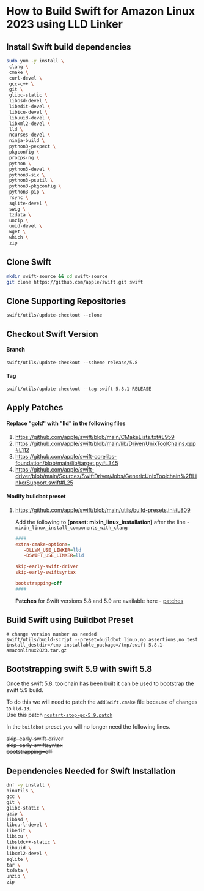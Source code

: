 # How to Build Swift for Amazon Linux 2023 using LLD Linker

## Install Swift build dependencies

```sh
sudo yum -y install \
 clang \
 cmake \
 curl-devel \
 gcc-c++ \
 git \
 glibc-static \
 libbsd-devel \
 libedit-devel \
 libicu-devel \
 libuuid-devel \
 libxml2-devel \
 lld \
 ncurses-devel \
 ninja-build \
 python3-pexpect \
 pkgconfig \
 procps-ng \
 python \
 python3-devel \
 python3-six \
 python3-psutil \
 python3-pkgconfig \
 python3-pip \
 rsync \
 sqlite-devel \
 swig \
 tzdata \
 unzip \
 uuid-devel \
 wget \
 which \
 zip
```

## Clone Swift

```sh
mkdir swift-source && cd swift-source
git clone https://github.com/apple/swift.git swift
```

## Clone Supporting Repositories

```
swift/utils/update-checkout --clone
```

## Checkout Swift Version

#### Branch

```
swift/utils/update-checkout --scheme release/5.8
```

#### Tag

```
swift/utils/update-checkout --tag swift-5.8.1-RELEASE
```

## Apply Patches

#### Replace "gold" with "lld" in the following files

1. https://github.com/apple/swift/blob/main/CMakeLists.txt#L959
2. https://github.com/apple/swift/blob/main/lib/Driver/UnixToolChains.cpp#L112
3. https://github.com/apple/swift-corelibs-foundation/blob/main/lib/target.py#L345
4. https://github.com/apple/swift-driver/blob/main/Sources/SwiftDriver/Jobs/GenericUnixToolchain%2BLinkerSupport.swift#L25

#### Modify buildbot preset

1. https://github.com/apple/swift/blob/main/utils/build-presets.ini#L809

   Add the following to **[preset: mixin_linux_installation]** after the line - `mixin_linux_install_components_with_clang`

   ```ini
   ####
   extra-cmake-options=
      -DLLVM_USE_LINKER=lld
      -DSWIFT_USE_LINKER=lld

   skip-early-swift-driver
   skip-early-swiftsyntax

   bootstrapping=off
   ####
   ```

   **Patches** for Swift versions 5.8 and 5.9 are available here - [patches](https://github.com/futurejones/swift-arm64/tree/master/amazonlinux-2023/patches)

## Build Swift using Buildbot Preset

```
# change version number as needed
swift/utils/build-script --preset=buildbot_linux,no_assertions,no_test install_destdir=/tmp installable_package=/tmp/swift-5.8.1-amazonlinux2023.tar.gz
```

## Bootstrapping swift 5.9 with swift 5.8

Once the swift 5.8. toolchain has been built it can be used to bootstrap the swift 5.9 build.

To do this we will need to patch the `AddSwift.cmake` file because of changes to `lld-13`.  
Use this patch [`nostart-stop-gc-5.9.patch`](https://github.com/futurejones/swift-arm64/blob/master/amazonlinux-2023/patches/swift-5.9/nostart-stop-gc-5.9.patch)

In the `buildbot` preset you will no longer need the following lines.  

~~skip-early-swift-driver~~  
~~skip-early-swiftsyntax~~  
~~bootstrapping=off~~


## Dependencies Needed for Swift Installation

```sh
dnf -y install \
binutils \
gcc \
git \
glibc-static \
gzip \
libbsd \
libcurl-devel \
libedit \
libicu \
libstdc++-static \
libuuid \
libxml2-devel \
sqlite \
tar \
tzdata \
unzip \
zip
```

